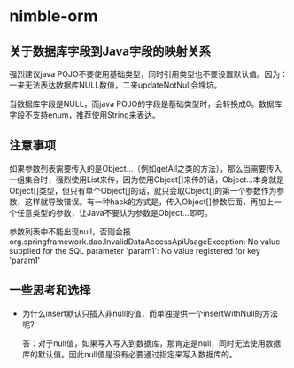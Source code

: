 # nimble-orm

## 关于数据库字段到Java字段的映射关系
强烈建议java POJO不要使用基础类型，同时引用类型也不要设置默认值。因为：一来无法表达数据库NULL数值，二来updateNotNull会埋坑。

当数据库字段是NULL，而java POJO的字段是基础类型时，会转换成0。数据库字段不支持enum，推荐使用String来表达。

## 注意事项

如果参数列表需要传入的是Object...（例如getAll之类的方法），那么当需要传入一组集合时，强烈使用List来传，因为使用Object[]来传的话，Object...本身就是Object[]类型，但只有单个Object[]的话，就只会取Object[]的第一个参数作为参数，这样就导致错误。有一种hack的方式是，传入Object[]参数后面，再加上一个任意类型的参数，让Java不要认为参数是Object...即可。

参数列表中不能出现null，否则会报org.springframework.dao.InvalidDataAccessApiUsageException: No value supplied for the SQL parameter 'param1': No value registered for key 'param1'

## 一些思考和选择

 - 为什么insert默认只插入非null的值，而单独提供一个insertWithNull的方法呢?

    答：对于null值，如果写入写入到数据库，那肯定是null，同时无法使用数据库的默认值。因此null值是没有必要通过指定来写入数据库的。

